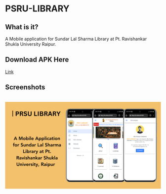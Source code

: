 # PSRU-LIBRARY

## What is it?

A Mobile application for Sundar Lal Sharma Library at Pt. Ravishankar Shukla University Raipur.

## Download APK Here
[Link](https://github.com/shivmahobia/PSRU-LIBRARY/blob/main/PRSU.apk)

## Screenshots

<br/>
<div align="center">
  <img alt="img" src="./PRSU LIBRARY.png" />
</div>
<br/>
<br/>
